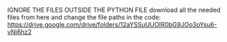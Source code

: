 IGNORE THE FILES OUTSIDE THE PYTHON FILE
download all the needed files from here and change the file paths in the code:
https://drive.google.com/drive/folders/12aYSSuUUOIR0bG9JOo3oYsu6-vNi6hz2
